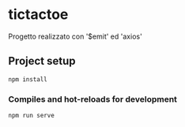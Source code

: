 # tictactoe

Progetto realizzato con '$emit' ed 'axios'

## Project setup
```
npm install
```

### Compiles and hot-reloads for development
```
npm run serve
```
